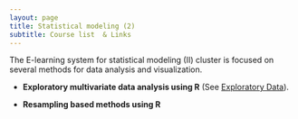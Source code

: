 ```yaml
---
layout: page
title: Statistical modeling (2)
subtitle: Course list  & Links
---
```


The E-learning system for  statistical modeling (II) cluster is focused on several methods for data analysis and visualization.


*   **Exploratory multivariate data analysis using R** (See [Exploratory Data](https://github.com/eR-Biostat/Courses/tree/master/Statistical%20modeling%20(2)/Exploratory%20multivariate%20data%20analysis%20using%20R)).

*   **Resampling based methods using R**

